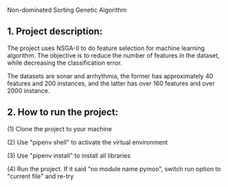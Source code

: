 Non-dominated Sorting Genetic Algorithm 

## 1. Project description:

The project uses NSGA-II to do feature selection for machine learning algorithm.
The objective is to reduce the number of features in the dataset, 
while decreasing the classification error.

The datasets are sonar and arrhythmia, the former has approximately 40 
features and 200 instances, and the latter has over 160 features and over 2000 instance.

## 2. How to run the project:
(1) Clone the project to your machine

(2) Use "pipenv shell" to activate the virtual environment

(3) Use "pipenv install" to install all libraries

(4) Run the project. If it said "no module name pymoo", switch run option to "current file" and re-try
